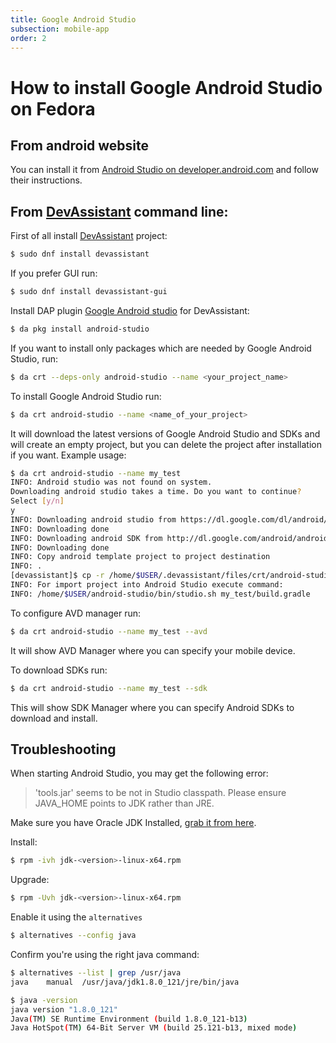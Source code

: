 ```yaml
---
title: Google Android Studio
subsection: mobile-app
order: 2
---
```


# How to install Google Android Studio on Fedora

## From android website

You can install it from [Android Studio on developer.android.com](https://developer.android.com/studio/index.html) and follow their instructions.

## From [DevAssistant](https://devassistant.org) command line:

First of all install [DevAssistant](https://devassistant.org) project:

```bash
$ sudo dnf install devassistant
```

If you prefer GUI run:

```bash
$ sudo dnf install devassistant-gui
```

Install DAP plugin [Google Android studio](https://github.com/phracek/dap-google-android-studio) for DevAssistant:

```bash
$ da pkg install android-studio
```

If you want to install only packages which are needed by Google Android Studio, run:

```bash
$ da crt --deps-only android-studio --name <your_project_name>
```

To install Google Android Studio run:

```bash
$ da crt android-studio --name <name_of_your_project>
```

It will download the latest versions of Google Android Studio and SDKs and will create an empty project, but you can delete the project after installation if you want. Example usage:

```bash
$ da crt android-studio --name my_test
INFO: Android studio was not found on system.
Downloading android studio takes a time. Do you want to continue?
Select [y/n]
y
INFO: Downloading android studio from https://dl.google.com/dl/android/studio/ide-zips/1.3.0.10/android-studio-ide-141.2117773-linux.zip
INFO: Downloading done
INFO: Downloading android SDK from http://dl.google.com/android/android-sdk_r24.3.3-linux.tgz
INFO: Downloading done
INFO: Copy android template project to project destination
INFO: .
[devassistant]$ cp -r /home/$USER/.devassistant/files/crt/android-studio/. "my_test"
INFO: For import project into Android Studio execute command:
INFO: /home/$USER/android-studio/bin/studio.sh my_test/build.gradle

```

To configure AVD manager run:
```bash
$ da crt android-studio --name my_test --avd
```

It will show AVD Manager where you can specify your mobile device.

To download SDKs run:

```bash
$ da crt android-studio --name my_test --sdk
```
This will show SDK Manager where you can specify Android SDKs to download and install.

## Troubleshooting

When starting Android Studio, you may get the following error:

> 'tools.jar' seems to be not in Studio classpath. Please ensure JAVA_HOME points to JDK rather than JRE.

Make sure you have Oracle JDK Installed, [grab it from here](http://www.oracle.com/technetwork/java/javase/downloads/jdk8-downloads-2133151.html).

Install:

```bash
$ rpm -ivh jdk-<version>-linux-x64.rpm
```

Upgrade:
```bash
$ rpm -Uvh jdk-<version>-linux-x64.rpm
```

Enable it using the `alternatives`

```bash
$ alternatives --config java
```

Confirm you're using the right java command:

```bash
$ alternatives --list | grep /usr/java
java    manual  /usr/java/jdk1.8.0_121/jre/bin/java
```

```bash
$ java -version
java version "1.8.0_121"
Java(TM) SE Runtime Environment (build 1.8.0_121-b13)
Java HotSpot(TM) 64-Bit Server VM (build 25.121-b13, mixed mode)
```
